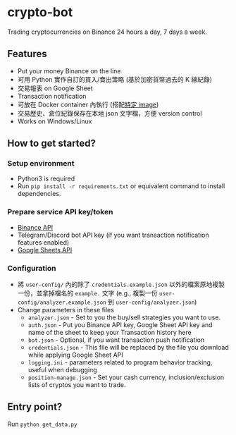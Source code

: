 # crypto-bot
Trading cryptocurrencies on Binance 24 hours a day, 7 days a week.

## Features
- Put your money Binance on the line
- 可用 Python 實作自訂的買入/賣出策略 (基於加密貨幣過去的 K 線紀錄)
- 交易報表 on Google Sheet
- Transaction notification
- 可放在 Docker container 內執行 (搭配[特定 image](https://hub.docker.com/r/wuuker/python-bot-env))
- 交易歷史、倉位紀錄保存在本地 json 文字檔，方便 version control
- Works on Windows/Linux

## How to get started?

### Setup environment
- Python3 is required
- Run `pip install -r requirements.txt` or equivalent command to install dependencies.

### Prepare service API key/token
- [Binance API](https://www.binance.com/en/support/faq/360002502072)
- Telegram/Discord bot API key (if you want transaction notification features enabled)
- [Google Sheets API](https://handsondataviz.org/google-sheets-api-key.html)

### Configuration
- 將 `user-config/` 內的除了 `credentials.example.json` 以外的檔案原地複製一份，並拿掉檔名的 `example.` 文字 (e.g., 複製一份 `user-config/analyzer.example.json` 到 `user-config/analyzer.json`)
- Change parameters in these files
  * `analyzer.json` - Set to you the buy/sell strategies you want to use.
  * `auth.json` - Put you Binance API key, Google Sheet API key and name of the sheet to keep your Transaction history here
  * `bot.json` - Optional, if you want transaction push notification
  * `credentials.json` - This file will be replaced by the file you download while applying Google Sheet API
  * `logging.ini` - parameters related to program behavior tracking, useful when debugging
  * `position-manage.json` - Set your cash currency, inclusion/exclusion lists of cryptos you want to trade.


## Entry point?
Run `python get_data.py`
